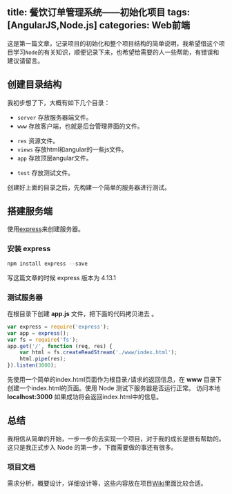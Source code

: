 title: 餐饮订单管理系统——初始化项目
tags: [AngularJS,Node.js]
categories: Web前端
---
这是第一篇文章，记录项目的初始化和整个项目结构的简单说明，我希望借这个项目学习`Node`的有关知识，顺便记录下来，也希望给需要的人一些帮助，有错误和建议请留言。
## 创建目录结构
我初步想了下，大概有如下几个目录：

 + `server` 存放服务器端文件。
 + `www` 存放客户端，也就是后台管理界面的文件。
  - `res` 资源文件。
  - `views` 存放html和angular的一些js文件。
  - `app` 存放顶层angular文件。
 + `test` 存放测试文件。

创建好上面的目录之后，先构建一个简单的服务器进行测试。
<!--more-->
## 搭建服务端
使用[express][express-url]来创建服务器。
### 安装 express 
```javascript
npm install express --save
```
写这篇文章的时候 express 版本为 4.13.1
### 测试服务器
在根目录下创建 **app.js** 文件，把下面的代码拷贝进去 。
```javascript
var express = require('express');
var app = express();
var fs = require('fs');
app.get('/', function (req, res) {
	var html = fs.createReadStream('./www/index.html');
	html.pipe(res);
}).listen(3000);
```
先使用一个简单的index.html页面作为根目录`/`请求的返回信息，在 **www** 目录下创建一个index.html的页面。使用 Node 测试下服务器是否运行正常。
访问本地 **localhost:3000** 如果成功将会返回index.html中的信息。
## 总结
我相信从简单的开始，一步一步的去实现一个项目，对于我的成长是很有帮助的。这只是我正式步入 Node 的第一步，下面需要做的事还有很多。
### 项目文档
需求分析，概要设计，详细设计等，这些内容放在项目[Wiki][Restaurant-ordering-sytem-wiki]里面比较合适。



[express-url]:http://expressjs.com/en/index.html "express"
[Restaurant-ordering-sytem-wiki]:https://github.com/HelloYu/Restaurant-Ordering-System/wiki "github wiki"